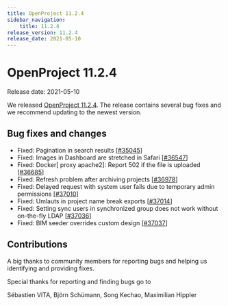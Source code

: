 ```yaml
---
title: OpenProject 11.2.4
sidebar_navigation:
    title: 11.2.4
release_version: 11.2.4
release_date: 2021-05-10
---
```


# OpenProject 11.2.4

Release date: 2021-05-10

We released [OpenProject 11.2.4](https://community.openproject.org/versions/1476).
The release contains several bug fixes and we recommend updating to the newest version.

<!--more-->
## Bug fixes and changes

- Fixed: Pagination in search results \[[#35045](https://community.openproject.org/wp/35045)\]
- Fixed: Images in Dashboard are stretched in Safari  \[[#36547](https://community.openproject.org/wp/36547)\]
- Fixed: Docker[ proxy apache2]: Report 502 if the file is uploaded  \[[#36685](https://community.openproject.org/wp/36685)\]
- Fixed: Refresh problem after archiving projects \[[#36978](https://community.openproject.org/wp/36978)\]
- Fixed: Delayed request with system user fails due to temporary admin permissions \[[#37010](https://community.openproject.org/wp/37010)\]
- Fixed: Umlauts in project name break exports \[[#37014](https://community.openproject.org/wp/37014)\]
- Fixed: Setting sync users in synchronized group does not work without on-the-fly LDAP \[[#37036](https://community.openproject.org/wp/37036)\]
- Fixed: BIM seeder overrides custom design \[[#37037](https://community.openproject.org/wp/37037)\]

## Contributions
A big thanks to community members for reporting bugs and helping us identifying and providing fixes.

Special thanks for reporting and finding bugs go to

Sébastien VITA, Björn Schümann, Song Kechao, Maximilian Hippler
